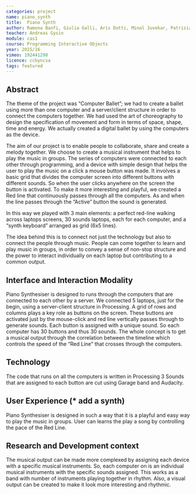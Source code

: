 ```yaml
---
categories: project
name: piano_synth
title:  Piano Synth
author: Ramona Banfi, Giulia Galli, Aris Dotti, Minal Juvekar, Patrizia Pfenninger
teacher: Andreas Gysin
module: cas1
course: Programming Interactive Objects
year: 2015/16
vimeo: 192441298
licence: ccbyncsa
tags: featured
---
```

## Abstract
The theme of the project was “Computer Ballet”; we had to create a ballet using more than one computer and a server/client structure in order to connect the computers together.
We had used the art of choreography to design the specification of movement and form in terms of space, shape, time and energy. We actually created a digital ballet by using the computers as the device.

The aim of our project is to enable people to collaborate, share and create a melody together.
We choose to create a musical instrument that helps to play the music in groups. The series of computers were connected to each other through programming, and a device with simple design that helps the user to play the music on a click a mouse button was made. 
It involves a basic grid that divides the computer screen into different buttons with different sounds. So when the user clicks anywhere on the screen the button is activated.
To make it more interesting and playful, we created a Red line that continuously passes through all the computers. As and when the line passes through the “Active” button the sound is generated.

In this way we played with 3 main elements: a perfect red-line walking across laptops screens, 30 sounds laptops, each for each computer, and a “synth keyboard” arranged as grid (6x5 lines). 

The idea behind this is to connect not just the technology but also to connect the people through music. People can come together to learn and play music in groups, in order to convey a sense of non-stop structure and the power to interact individually on each laptop but contributing to a common output.


## Interface and Interaction Modality
Piano Synthesiser is designed to runs through the computers that are connected to each other by a server. We connected 5 laptops, just for the begin, using a server-client structure in Processing.
A grid of rows and columns plays a key role as buttons on the screen. These buttons are activated just by the mouse-click and red line vertically passes through to generate sounds.
Each button is assigned with a unique sound. So each computer has 30 buttons and thus 30 sounds.
The whole concept is to get a musical output through the correlation between the timeline which controls the speed of the “Red Line” that crosses through the computers. 

## Technology
The code that runs on all the computers is written in Processing 3
Sounds that are assigned to each button are cut using Garage band and Audacity.

## User Experience (* add a synth)   
Piano Synthesiser is designed in such a way that it is a playful and easy way to play the music in groups. User can learns the play a song by controlling the pace of the Red Line.

## Research and Development context
The musical output can be made more complexed by assigning each device with a specific musical instruments. So, each computer on is an individual musical instruments with the specific sounds assigned. This works as a band with number of instruments playing together in rhythm.
Also, a visual output can be created to make it look more interesting and  rhythmic.